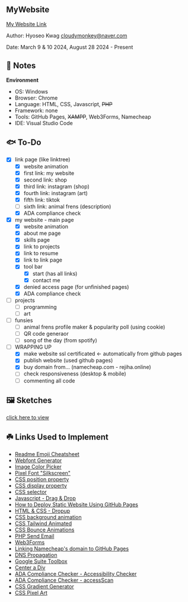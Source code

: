 MyWebsite
------------

[My Website Link](https://rejiha.online/)

Author: Hyoseo Kwag [cloudymonkey@naver.com](mailto:cloudymonkey@naver.com)

Date: March 9 & 10 2024, August 28 2024 - Present


## :rotating_light: Notes

**Environment**
* OS: Windows
* Browser: Chrome
* Language: HTML, CSS, Javascript, ~~PHP~~
* Framework: none
* Tools: GitHub Pages, ~~XAMPP~~, Web3Forms, Namecheap
* IDE: Visual Studio Code


## :fish: To-Do
- [x] link page (like linktree)
    - [x] website animation
    - [x] first link: my website
    - [x] second link: shop
    - [x] third link: instagram (shop)
    - [x] fourth link: instagram (art)
    - [x] fifth link: tiktok
    - [ ] sixth link: animal frens (description)
    - [x] ADA compliance check
- [x] my website - main page
    - [x] website animation
    - [x] about me page
    - [x] skills page
    - [x] link to projects
    - [x] link to resume
    - [x] link to link page
    - [x] tool bar
        - [x] start (has all links)
        - [x] contact me
    - [x] denied access page (for unfinished pages)
    - [x] ADA compliance check
- [ ] projects
    - [ ] programming
    - [ ] art
- [ ] funsies
    - [ ] animal frens profile maker & popularity poll (using cookie)
    - [ ] QR code generaor
    - [ ] song of the day (from spotify)
- [ ] WRAPPING UP
    - [x] make website ssl certificated <- automatically from github pages
    - [x] publish website (used github pages)
    - [x] buy domain from... (namecheap.com - rejiha.online)
    - [ ] check responsiveness (desktop & mobile)
    - [ ] commenting all code

## :framed_picture: Sketches
<!-- <details>
    <summary>main link page</summary>
    ![img1](https://github.com/REJIHA/MyWebsite/blob/0.1/public_html/resources/img/readme_img/main_link%20page%201.png?raw=true)
</details> -->
[click here to view](https://github.com/REJIHA/MyWebsite/tree/main/public_html/resources/img/readme_img)

## :shamrock: Links Used to Implement
* [Readme Emoji Cheatsheet](https://github.com/ikatyang/emoji-cheat-sheet/blob/master/README.md)
* [Webfont Generator](https://www.fontsquirrel.com/tools/webfont-generator)
* [Image Color Picker](https://imagecolorpicker.com/)
* [Pixel Font "Silkscreen"](https://www.dafont.com/silkscreen.font)
* [CSS position property](https://developer.mozilla.org/en-US/docs/Web/CSS/position)
* [CSS display property](https://developer.mozilla.org/en-US/docs/Web/CSS/display)
* [CSS selector](https://developer.mozilla.org/en-US/docs/Web/CSS/CSS_selectors)
* [Javascript - Drag & Drop](https://youtu.be/ymDjvycjgUM?si=UZUC14YY_Eu5hWJp)
* [How to Deploy Static Website Using GitHub Pages](https://medium.com/flycode/how-to-deploy-a-static-website-for-free-using-github-pages-8eddc194853b)
* [HTML & CSS - Dropup](https://www.w3schools.com/howto/howto_css_dropup.asp)
* [CSS background animation](https://www.sliderrevolution.com/resources/css-animated-background/)
* [CSS Tailwind Animated](https://www.tailwindcss-animated.com/configurator.html)
* [CSS Bounce Animations](https://codepen.io/nelledejones/pen/gOOPWrK)
* [PHP Send Email](https://mailtrap.io/blog/html-form-send-email/)
* [Web3Forms](https://web3forms.com/)
* [Linking Namecheap's domain to GitHub Pages](https://gist.github.com/plembo/84f80c920bb5ac6f19e53fe6f8db1ff7)
* [DNS Propagation](https://www.namecheap.com/support/knowledgebase/article.aspx/9622/10/dns-propagation-explained/)
* [Google Suite Toolbox](https://toolbox.googleapps.com/apps/dig/)
* [Center a Div](https://www.joshwcomeau.com/css/center-a-div/)
* [ADA Compliance Checker - Accessibility Checker](https://www.accessibilitychecker.org/)
* [ADA Compliance Checker - accessScan](https://accessibe.com/accessscan)
* [CSS Gradient Generator](https://cssgradient.io/)
* [CSS Pixel Art](https://css-tricks.com/fun-times-css-pixel-art/)

<!-- * Below are links I didn't end up using...
* [Let's Encrypt](https://letsencrypt.org/) free SSL site
* [Google Pages](https://cloud.google.com/storage/docs/hosting-static-website) free static web hosting from Google
* [AWS](https://aws.amazon.com/getting-started/hands-on/host-static-website/) free static web hosting from Amazon
-->